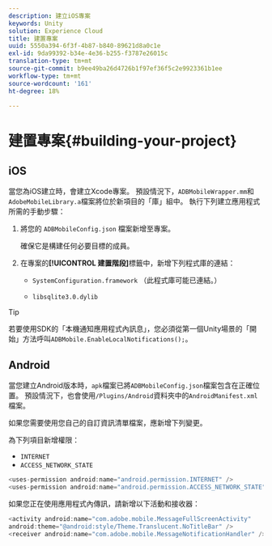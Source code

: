 ```yaml
---
description: 建立iOS專案
keywords: Unity
solution: Experience Cloud
title: 建置專案
uuid: 5550a394-6f3f-4b87-b840-89621d8a0c1e
exl-id: 9da99392-b34e-4e36-b255-f3787e26015c
translation-type: tm+mt
source-git-commit: b9ee49ba26d4726b1f97ef36f5c2e9923361b1ee
workflow-type: tm+mt
source-wordcount: '161'
ht-degree: 18%

---
```


# 建置專案{#building-your-project}

## iOS

當您為iOS建立時，會建立Xcode專案。 預設情況下，`ADBMobileWrapper.mm`和`AdobeMobileLibrary.a`檔案將位於新項目的「庫」組中。 執行下列建立應用程式所需的手動步驟：

1. 將您的 `ADBMobileConfig.json` 檔案新增至專案。

   確保它是構建任何必要目標的成員。

1. 在專案的&#x200B;**[!UICONTROL 建置階段]**&#x200B;標籤中，新增下列程式庫的連結：

   * `SystemConfiguration.framework`
（此程式庫可能已連結。）

   * `libsqlite3.0.dylib`

>[!TIP]
>
>若要使用SDK的「本機通知應用程式內訊息」，您必須從第一個Unity場景的「開始」方法呼叫`ADBMobile.EnableLocalNotifications();`。

## Android

當您建立Android版本時，`apk`檔案已將`ADBMobileConfig.json`檔案包含在正確位置。 預設情況下，也會使用`/Plugins/Android`資料夾中的`AndroidManifest.xml`檔案。

如果您需要使用您自己的自訂資訊清單檔案，應新增下列變更。

為下列項目新增權限：

* `INTERNET`
* `ACCESS_NETWORK_STATE`

```java
<uses-permission android:name="android.permission.INTERNET" />
<uses-permission android:name="android.permission.ACCESS_NETWORK_STATE" />
```

如果您正在使用應用程式內傳訊，請新增以下活動和接收器：

```java
<activity android:name="com.adobe.mobile.MessageFullScreenActivity"  
android:theme="@android:style/Theme.Translucent.NoTitleBar" />
<receiver android:name="com.adobe.mobile.MessageNotificationHandler" />
```
